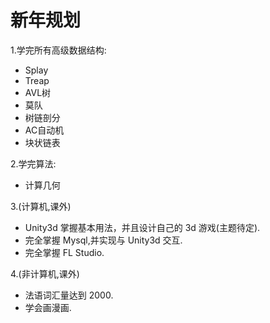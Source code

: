 # 新年规划

1.学完所有高级数据结构:
- Splay
- Treap
- AVL树
- 莫队
- 树链剖分
- AC自动机
- 块状链表

2.学完算法:
- 计算几何

3.(计算机,课外)
- Unity3d 掌握基本用法，并且设计自己的 3d 游戏(主题待定).
- 完全掌握 Mysql,并实现与 Unity3d 交互.
- 完全掌握 FL Studio.

4.(非计算机,课外)
- 法语词汇量达到 2000.
- 学会画漫画.
